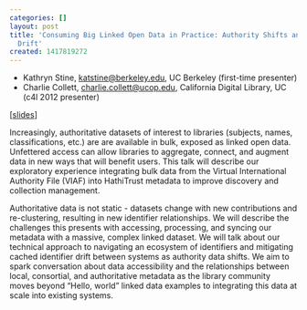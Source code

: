 ```yaml
---
categories: []
layout: post
title: 'Consuming Big Linked Open Data in Practice: Authority Shifts and Identifier
  Drift'
created: 1417819272
---
```

- Kathryn Stine, katstine@berkeley.edu, UC Berkeley (first-time
presenter)
- Charlie Collett, charlie.collett@ucop.edu, California Digital
Library, UC (c4l 2012 presenter)

[<a href="http://www.slideshare.net/scollett/consuming-big-openlinkeddatappv3-1">slides</a>]

Increasingly, authoritative datasets of interest to libraries (subjects,
names, classifications, etc.) are are available in bulk, exposed as
linked open data. Unfettered access can allow libraries to aggregate,
connect, and augment data in new ways that will benefit users. This talk
will describe our exploratory experience integrating bulk data from the
Virtual International Authority File (VIAF) into HathiTrust metadata to
improve discovery and collection management.

Authoritative data is not static - datasets change with new
contributions and re-clustering, resulting in new identifier
relationships. We will describe the challenges this presents with
accessing, processing, and syncing our metadata with a massive, complex
linked dataset. We will talk about our technical approach to navigating
an ecosystem of identifiers and mitigating cached identifier drift
between systems as authority data shifts. We aim to spark conversation
about data accessibility and the relationships between local,
consortial, and authoritative metadata as the library community moves
beyond “Hello, world” linked data examples to integrating this data at
scale into existing systems.
